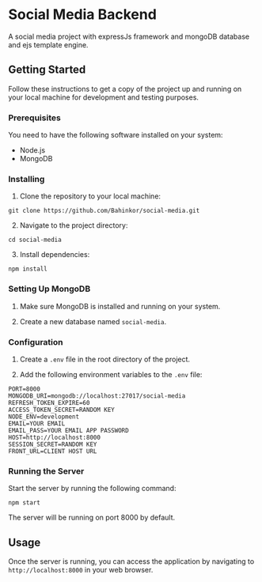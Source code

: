 # Social Media Backend

A social media project with expressJs framework and mongoDB database and ejs template engine.

## Getting Started

Follow these instructions to get a copy of the project up and running on your local machine for development and testing
purposes.

### Prerequisites

You need to have the following software installed on your system:

- Node.js
- MongoDB

### Installing

1. Clone the repository to your local machine:

```
git clone https://github.com/Bahinkor/social-media.git
```

2. Navigate to the project directory:

```
cd social-media
```

3. Install dependencies:

```
npm install
```

### Setting Up MongoDB

1. Make sure MongoDB is installed and running on your system.

2. Create a new database named `social-media`.

### Configuration

1. Create a `.env` file in the root directory of the project.

2. Add the following environment variables to the `.env` file:

```
PORT=8000
MONGODB_URI=mongodb://localhost:27017/social-media
REFRESH_TOKEN_EXPIRE=60
ACCESS_TOKEN_SECRET=RANDOM KEY
NODE_ENV=development
EMAIL=YOUR EMAIL
EMAIL_PASS=YOUR EMAIL APP PASSWORD
HOST=http://localhost:8000
SESSION_SECRET=RANDOM KEY
FRONT_URL=CLIENT HOST URL
```

### Running the Server

Start the server by running the following command:

```
npm start
```

The server will be running on port 8000 by default.

## Usage

Once the server is running, you can access the application by navigating to `http://localhost:8000` in your web browser.